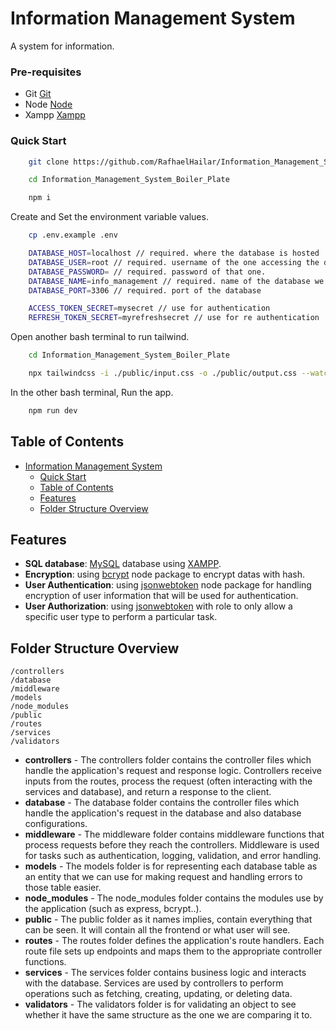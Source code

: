 # Information Management System

A system for information.

### Pre-requisites

- Git [Git](https://git-scm.com/downloads)
- Node [Node](https://nodejs.org/en/download/)
- Xampp [Xampp](https://www.apachefriends.org/download.html)

### Quick Start

```bash
    git clone https://github.com/RafhaelHailar/Information_Management_System_Boiler_Plate.git

    cd Information_Management_System_Boiler_Plate

    npm i
```

Create and Set the environment variable values.
```bash
    cp .env.example .env

    DATABASE_HOST=localhost // required. where the database is hosted 
    DATABASE_USER=root // required. username of the one accessing the database
    DATABASE_PASSWORD= // required. password of that one.
    DATABASE_NAME=info_management // required. name of the database we are accessing
    DATABASE_PORT=3306 // required. port of the database

    ACCESS_TOKEN_SECRET=mysecret // use for authentication
    REFRESH_TOKEN_SECRET=myrefreshsecret // use for re authentication
```

Open another bash terminal to run tailwind.

```bash
    cd Information_Management_System_Boiler_Plate

    npx tailwindcss -i ./public/input.css -o ./public/output.css --watch
```

In the other bash terminal, Run the app.

```bash
    npm run dev
```

## Table of Contents

- [Information Management System](#information-management-system)
  - [Quick Start](#quick-start)
  - [Table of Contents](#table-of-contents)
  - [Features](#features)
  - [Folder Structure Overview](#folder-structure-overview)

## Features

- **SQL database**: [MySQL](https://www.mysql.com/downloads/) database using [XAMPP](https://www.apachefriends.org/download.html).
- **Encryption**: using [bcrypt](https://www.npmjs.com/package/bcrypt) node package to encrypt datas with hash.
- **User Authentication**: using [jsonwebtoken](https://www.npmjs.com/package/jsonwebtoken) node package for handling encryption of user information that will be used for authentication.
- **User Authorization**: using [jsonwebtoken](https://www.npmjs.com/package/jsonwebtoken) with role to only allow a specific user type to perform a particular task.


## **Folder Structure Overview**

```
/controllers
/database
/middleware
/models
/node_modules
/public
/routes
/services
/validators
```

- **controllers** - The controllers folder contains the controller files which handle the application's request and response logic. Controllers receive inputs from the routes, process the request (often interacting with the services and database), and return a response to the client.
- **database** - The database folder contains the controller files which handle the application's request in the database and also database configurations.
- **middleware** - The middleware folder contains middleware functions that process requests before they reach the controllers. Middleware is used for tasks such as authentication, logging, validation, and error handling.
- **models** - The models folder is for representing each database table as an entity that we can use for making request and handling errors to those table easier.
- **node_modules** - The node_modules folder contains the modules use by the application (such as express, bcrypt..).
- **public** - The public folder as it names implies, contain everything that can be seen. It will contain all the frontend or what user will see.
- **routes** - The routes folder defines the application's route handlers. Each route file sets up endpoints and maps them to the appropriate controller functions.
- **services** - The services folder contains business logic and interacts with the database. Services are used by controllers to perform operations such as fetching, creating, updating, or deleting data.
- **validators** - The validators folder is for validating an object to see whether it have the same structure as the one we are comparing it to.